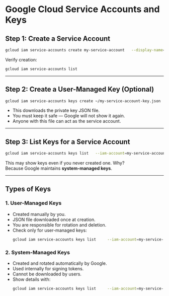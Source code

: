 
# Google Cloud Service Accounts and Keys

## Step 1: Create a Service Account

```bash
gcloud iam service-accounts create my-service-account   --display-name="My Service Account"
```

Verify creation:
```bash
gcloud iam service-accounts list
```

---

## Step 2: Create a User-Managed Key (Optional)

```bash
gcloud iam service-accounts keys create ~/my-service-account-key.json   --iam-account=my-service-account@my-project.iam.gserviceaccount.com
```

- This downloads the private key JSON file.  
- You must keep it safe — Google will not show it again.  
- Anyone with this file can act as the service account.

---

## Step 3: List Keys for a Service Account

```bash
gcloud iam service-accounts keys list   --iam-account=my-service-account@my-project.iam.gserviceaccount.com
```

This may show keys even if you never created one. Why?  
Because Google maintains **system-managed keys**.

---

## Types of Keys

### 1. User-Managed Keys
- Created manually by you.
- JSON file downloaded once at creation.
- You are responsible for rotation and deletion.
- Check only for user-managed keys:
  ```bash
  gcloud iam service-accounts keys list     --iam-account=my-service-account@my-project.iam.gserviceaccount.com     --managed-by=user
  ```

### 2. System-Managed Keys
- Created and rotated automatically by Google.  
- Used internally for signing tokens.  
- Cannot be downloaded by users.  
- Show details with:
  ```bash
  gcloud iam service-accounts keys list     --iam-account=my-service-account@my-project.iam.gserviceaccount.com     --format='table(name, keyType, keyOrigin, validAfterTime, validBeforeTime)'
  ```

